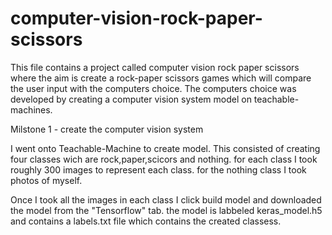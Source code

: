 # computer-vision-rock-paper-scissors

This file contains a project called computer vision rock paper scissors where the aim is create a rock-paper scissors games which will compare the user input with the computers choice. The computers choice was developed by creating a computer vision system model on teachable-machines.

Milstone 1 - create the computer vision system

I went onto Teachable-Machine to create model. This consisted of creating four classes wich are rock,paper,scicors and nothing. for each class I took roughly 300 images to represent each class. for the nothing class I took photos of myself.

Once I took all the images in each class I click build model and downloaded the model from the "Tensorflow" tab. the model is labbeled keras_model.h5 and contains a labels.txt file which contains the created classess.
 
